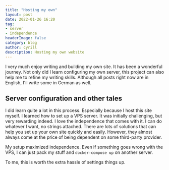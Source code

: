 ```yaml
---
title: "Hosting my own"
layout: post
date: 2022-01-26 16:20
tag: 
- server
- independence
headerImage: false
category: blog
author: cyrill
description: Hosting my own website
---
```


I very much enjoy writing and building my own site. It has been a wonderful journey. Not only did I learn configuring my own server, this project can also help me to refine my writing skills. Although all posts right now are in English, I'll write some in German as well. 
## Server configuration and other tales
I did learn quite a lot in this process. Especially because I host this site myself. I learned how to set up a VPS server. It was initially challenging, but very rewarding indeed. I love the independence that comes with it. I can do whatever I want, no strings attached.
There are lots of solutions that can help you set up your own site quickly and easily. However, they almost always come at the price of being dependent on some third-party provider. 

My setup maximized independence. Even if something goes wrong with the VPS, I can just pack my stuff and `docker-compose up` on another server. 

To me, this is worth the extra hassle of settings things up. 